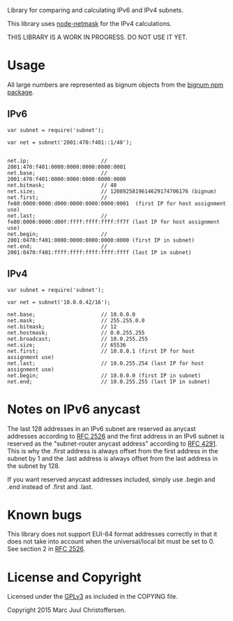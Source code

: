 
Library for comparing and calculating IPv6 and IPv4 subnets. 

This library uses [node-netmask](https://github.com/rs/node-netmask) for the IPv4 calculations.

THIS LIBRARY IS A WORK IN PROGRESS. DO NOT USE IT YET.

# Usage

All large numbers are represented as bignum objects from the [bignum npm package](https://github.com/justmoon/node-bignum).

## IPv6

```
var subnet = require('subnet');

var net = subnet('2001:470:f401::1/48');


net.ip;                       // 2001:470:f401:0000:0000:0000:0000:0001
net.base;                     // 2001:470:f401:0000:0000:0000:0000:0000
net.bitmask;                  // 48
net.size;                     // 1208925819614629174706176 (bignum)
net.first;                    // fe80:0000:0000:d000:0000:0000:0000:0001  (first IP for host assignment use)
net.last;                     // fe80:0000:0000:d00f:ffff:ffff:ffff:ff7f (last IP for host assignment use)
net.begin;                    // 2001:0470:f401:0000:0000:0000:0000:0000 (first IP in subnet)
net.end;                      // 2001:0470:f401:ffff:ffff:ffff:ffff:ffff (last IP in subnet)
```

## IPv4

```
var subnet = require('subnet');

var net = subnet('10.0.0.42/16');

net.base;                     // 10.0.0.0
net.mask;                     // 255.255.0.0
net.bitmask;                  // 12
net.hostmask;                 // 0.0.255.255
net.broadcast;                // 10.0.255.255
net.size;                     // 65536
net.first;                    // 10.0.0.1 (first IP for host assignment use)
net.last;                     // 10.0.255.254 (last IP for host assignment use)
net.begin;                    // 10.0.0.0 (first IP in subnet)
net.end;                      // 10.0.255.255 (last IP in subnet)
```

# Notes on IPv6 anycast

The last 128 addresses in an IPv6 subnet are reserved as anycast addresses according to [RFC 2526](http://tools.ietf.org/html/rfc2526) and the first address in an IPv6 subnet is reserved as the "subnet-router anycast address" according to [RFC 4291](https://tools.ietf.org/html/rfc4291). This is why the .first address is always offset from the first address in the subnet by 1 and the .last address is always offset from the last address in the subnet by 128.

If you want reserved anycast addresses included, simply use .begin and .end instead of .first and .last.

# Known bugs

This library does not support EUI-64 format addresses correctly in that it does not take into account when the universal/local bit must be set to 0. See section 2 in [RFC 2526](http://tools.ietf.org/html/rfc2526). 

# License and Copyright

Licensed under the [GPLv3](https://www.gnu.org/licenses/gpl-3.0.txt) as included in the COPYING file.

Copyright 2015 Marc Juul Christoffersen.